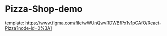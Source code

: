 # Pizza-Shop-demo
template: https://www.figma.com/file/wWUnQwvRDWBfPx1v1pCAfO/React-Pizza?node-id=0%3A1
